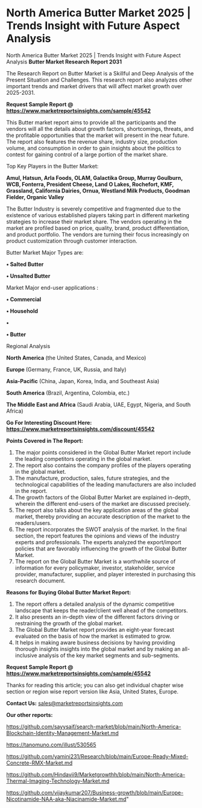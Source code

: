 # North America Butter Market 2025 | Trends Insight with Future Aspect Analysis
 North America Butter Market 2025 | Trends Insight with Future Aspect Analysis
<strong>Butter Market Research Report 2031</strong>

The Research Report on Butter Market is a Skillful and Deep Analysis of the Present Situation and Challenges. This research report also analyzes other important trends and market drivers that will affect market growth over 2025-2031.

<strong>Request Sample Report @ <a href=https://www.marketreportsinsights.com/sample/45542>https://www.marketreportsinsights.com/sample/45542</a></strong>

This Butter market report aims to provide all the participants and the vendors will all the details about growth factors, shortcomings, threats, and the profitable opportunities that the market will present in the near future. The report also features the revenue share, industry size, production volume, and consumption in order to gain insights about the politics to contest for gaining control of a large portion of the market share.

Top Key Players in the Butter Market:

<strong>Amul, Hatsun, Arla Foods, OLAM, Galactika Group, Murray Goulburn, WCB, Fonterra, President Cheese, Land O Lakes, Rochefort, KMF, Grassland, California Dairies, Ornua, Westland Milk Products, Goodman Fielder, Organic Valley</strong>

The Butter Industry is severely competitive and fragmented due to the existence of various established players taking part in different marketing strategies to increase their market share. The vendors operating in the market are profiled based on price, quality, brand, product differentiation, and product portfolio. The vendors are turning their focus increasingly on product customization through customer interaction.

Butter Market Major Types are:

<strong>•  Salted Butter

•  Unsalted Butter</strong>

Market Major end-user applications :

<strong>•  Commercial

•  Household

•  

•  Butter</strong>

Regional Analysis

</u><strong><b>North America</b></strong> (the United States, Canada, and Mexico)

<strong><b>Europe </b></strong>(Germany, France, UK, Russia, and Italy)

<strong><b>Asia-Pacific</b></strong> (China, Japan, Korea, India, and Southeast Asia)

<strong><b>South America</b></strong> (Brazil, Argentina, Colombia, etc.)

<strong><b>The Middle East and Africa</b></strong> (Saudi Arabia, UAE, Egypt, Nigeria, and South Africa)

<strong>Go For Interesting Discount Here: <a href=https://www.marketreportsinsights.com/discount/45542>https://www.marketreportsinsights.com/discount/45542</a></strong>

<strong>Points Covered in The Report:</strong>
<ol>
  <li>The major points considered in the Global Butter Market report include the leading competitors operating in the global market.</li>
  <li>The report also contains the company profiles of the players operating in the global market.</li>
  <li>The manufacture, production, sales, future strategies, and the technological capabilities of the leading manufacturers are also included in the report.</li>
  <li>The growth factors of the Global Butter Market are explained in-depth, wherein the different end-users of the market are discussed precisely.</li>
  <li>The report also talks about the key application areas of the global market, thereby providing an accurate description of the market to the readers/users.</li>
  <li>The report incorporates the SWOT analysis of the market. In the final section, the report features the opinions and views of the industry experts and professionals. The experts analyzed the export/import policies that are favorably influencing the growth of the Global Butter Market.</li>
  <li>The report on the Global Butter Market is a worthwhile source of information for every policymaker, investor, stakeholder, service provider, manufacturer, supplier, and player interested in purchasing this research document.</li>
</ol>
<strong>Reasons for Buying Global Butter Market Report:</strong>

<ol>
  <li>The report offers a detailed analysis of the dynamic competitive landscape that keeps the reader/client well ahead of the competitors.</li>
  <li>It also presents an in-depth view of the different factors driving or restraining the growth of the global market.</li>
  <li>The Global Butter Market report provides an eight-year forecast evaluated on the basis of how the market is estimated to grow.</li>
  <li>It helps in making aware business decisions by having providing thorough insights insights into the global market and by making an all-inclusive analysis of the key market segments and sub-segments.</li>
</ol>
<strong>Request Sample Report @ <a href=https://www.marketreportsinsights.com/sample/45542>https://www.marketreportsinsights.com/sample/45542</a></strong>


Thanks for reading this article; you can also get individual chapter wise section or region wise report version like Asia, United States, Europe.

<strong>Contact Us:</strong>
sales@marketreportsinsights.com

<strong>Our other reports:</strong>

<a href=https://github.com/sayysaif/search-market/blob/main/North-America-Blockchain-Identity-Management-Market.md>https://github.com/sayysaif/search-market/blob/main/North-America-Blockchain-Identity-Management-Market.md</a>

<a href=https://tanomuno.com/illust/530565>https://tanomuno.com/illust/530565</a>

<a href=https://github.com/yamini231/Research/blob/main/Europe-Ready-Mixed-Concrete-RMX-Market.md>https://github.com/yamini231/Research/blob/main/Europe-Ready-Mixed-Concrete-RMX-Market.md</a>

<a href=https://github.com/Hindavii9/Marketgrowthh/blob/main/North-America-Thermal-Imaging-Technology-Market.md>https://github.com/Hindavii9/Marketgrowthh/blob/main/North-America-Thermal-Imaging-Technology-Market.md</a>

<a href=https://github.com/vijaykumar207/Business-growth/blob/main/Europe-Nicotinamide-NAA-aka-Niacinamide-Market.md>https://github.com/vijaykumar207/Business-growth/blob/main/Europe-Nicotinamide-NAA-aka-Niacinamide-Market.md</a>"
